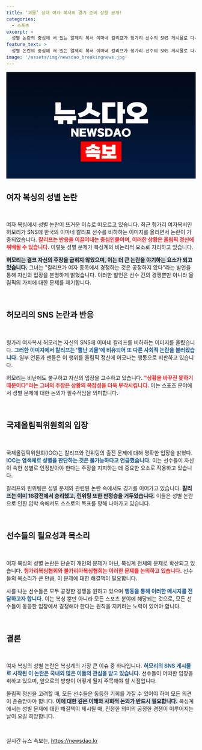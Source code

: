 ```yaml
---
title: ‘괴물’ 상대 여자 복서의 경기 준비 상황 공개!
categories:
  - 스포츠
excerpt: >
  성별 논란의 중심에 서 있는 알제리 복서 이마네 칼리프가 헝가리 선수의 SNS 게시물로 다시금 주목받고 있습니다. 뿔난 괴물이라는 비유로 불거진 논란과 함께, 칼리프는 올림픽 무대에서의 공정성을 둘러싼 뜨거운 논쟁에 휘말렸습니다.
feature_text: >
  성별 논란의 중심에 서 있는 알제리 복서 이마네 칼리프가 헝가리 선수의 SNS 게시물로 다시금 주목받고 있습니다. 뿔난 괴물이라는 비유로 불거진 논란과 함께, 칼리프는 올림픽 무대에서의 공정성을 둘러싼 뜨거운 논쟁에 휘말렸습니다.
image: '/assets/img/newsdao_breakingnews.jpg'
---
```


<p><img src="/assets/img/newsdao_breakingnews.jpg" alt="bookingtag 속보" /></p>

<h2 data-ke-size="size26">여자 복싱의 성별 논란</h2>

<p data-ke-size="size16">&nbsp;</p>

<p>여자 복싱에서 성별 논란이 뜨거운 이슈로 떠오르고 있습니다. 최근 헝가리 여자복서인 허모리가 SNS에 한국의 이마네 칼리프 선수를 비하하는 이미지를 올리면서 논란이 가중되었습니다. <b><span style="color: #ee2323;">칼리프는 반응을 이끌어내는 중심인물이며, 이러한 상황은 올림픽 정신에 위배될 수 있습니다.</span></b> 이렇듯 성별 문제가 복싱계의 비논리적 요소로 자리하고 있습니다. </p>

<p><b><span style="background-color: #21538527;">허모리는 결코 자신의 주장을 굽히지 않았으며, 이는 더 큰 논란을 야기하는 요소가 되고 있습니다.</span></b> 그녀는 "칼리프가 여자 종목에서 경쟁하는 것은 공정하지 않다"라는 발언을 통해 자신의 입장을 분명하게 밝혔습니다. 이러한 발언은 선수 간의 경쟁뿐만 아니라 올림픽의 가치에 대한 문제를 제기합니다. </p>

<p data-ke-size="size16">&nbsp;</p>

<h2 data-ke-size="size26">허모리의 SNS 논란과 반응</h2>

<p data-ke-size="size16">&nbsp;</p>

<p>헝가리 여자복서 허모리는 자신의 SNS에 이마네 칼리프를 비하하는 이미지를 올렸습니다. <b><span style="color: #1a5490;">그러한 이미지에서 칼리프는 '뿔난 괴물'에 비유되어 또 다른 사회적 논란을 불러왔습니다.</span></b> 일부 언론과 팬들은 이 행위를 올림픽 정신에 어긋나는 행동으로 비판하고 있습니다. </p>

<p>허모리는 비난에도 불구하고 자신의 입장을 고수하고 있습니다. <b><span style="color: #ee2323;">"상황을 바꾸진 못하기 때문이다"라는 그녀의 주장은 상황의 복잡성을 더욱 부각시킵니다.</span></b> 이는 스포츠 분야에서 성별 문제에 대한 논의가 필수적임을 의미합니다. </p>

<p data-ke-size="size16">&nbsp;</p>

<h2 data-ke-size="size26">국제올림픽위원회의 입장</h2>

<p data-ke-size="size16">&nbsp;</p>

<p>국제올림픽위원회(IOC)는 칼리프와 린위팅의 출전 문제에 대해 명확한 입장을 밝혔다. <b><span style="color: #1a5490;">IOC는 염색체로 성별을 판단하는 것은 불가능하다고 언급했습니다.</span></b> 이는 선수들이 자신이 속한 성별로 인정받아야 한다는 주장을 지지하는 데 중요한 요소로 작용하고 있습니다. </p>

<p>칼리프와 린위팅은 성별 문제와 관련된 논란 속에서도 경기를 이어가고 있습니다. <b><span style="background-color: #21538527;">칼리프는 이미 16강전에서 승리했고, 린위팅 또한 판정승을 거두었습니다.</span></b> 이들은 성별 논란으로 인한 압박 속에서도 스스로의 목표를 향해 나아가고 있습니다. </p>

<p data-ke-size="size16">&nbsp;</p>

<h2 data-ke-size="size26">선수들의 필요성과 목소리</h2>

<p data-ke-size="size16">&nbsp;</p>

<p>여자 복싱의 성별 논란은 단순히 개인의 문제가 아닌, 복싱계 전체의 문제로 확산되고 있습니다. <b><span style="color: #ee2323;">헝가리복싱협회와 불가리아복싱협회는 이러한 문제를 논의하고 있습니다.</span></b> 선수들의 목소리가 큰 만큼, 이 문제에 대한 해결책이 필요합니다.</p>

<p>사를 나눈 선수들은 모두 공정한 경쟁을 원하고 있으며 <b><span style="color: #1a5490;">행동을 통해 이러한 메시지를 전달하고자 합니다.</span></b> 이는 복싱 뿐만 아니라 모든 스포츠 분야에 해당되는 것으로, 모든 선수들이 동등한 입장에서 경쟁해야 한다는 원칙을 지키려는 노력이 있어야 합니다.</p>

<p data-ke-size="size16">&nbsp;</p>

<h2 data-ke-size="size26">결론</h2>

<p data-ke-size="size16">&nbsp;</p>

<p>여자 복싱의 성별 논란은 복싱계의 가장 큰 이슈 중 하나입니다. <b><span style="color: #1a5490;">허모리의 SNS 게시물로 시작된 이 논란은 국내외 많은 이들의 관심을 받고 있습니다.</span></b> 선수들이 어떠한 입장을 취하고 있으며, 앞으로의 방향이 어떻게 될지 주목해야 할 시점입니다.</p>

<p>올림픽 정신을 고려할 때, 모든 선수들은 동등한 기회를 가질 수 있어야 하며 모든 의견이 존중받아야 합니다. <b><span style="background-color: #21538527;">이에 대한 깊은 이해와 사회적 논의가 반드시 필요합니다.</span></b> 복싱계에서는 성별 문제에 대한 해결책이 제시될 때, 진정한 의미의 공정한 경쟁이 이루어지는 날이 오길 희망합니다. </p>

<p data-ke-size="size16">&nbsp;</p>
실시간 뉴스 속보는, <a href="https://newsdao.kr" rel="dofollow">https://newsdao.kr</a>



